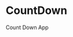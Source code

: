 # CountDown
 Count Down App
     
          
                                                    
                                                           
                                            
                           
                
      
    
      
 
